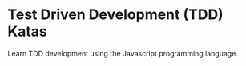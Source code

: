 # Test Driven Development (TDD) Katas

Learn TDD development using the Javascript programming language.

